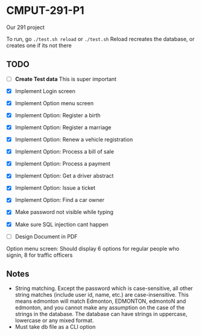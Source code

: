 # CMPUT-291-P1

Our 291 project

To run, go `./test.sh reload` or `./test.sh`
Reload recreates the database, or creates one if its not there

## TODO
- [ ] **Create Test data** This is super important
- [x] Implement Login screen
- [x] Implement Option menu screen
- [x] Implement Option: Register a birth
- [x] Implement Option: Register a marriage
- [x] Implement Option: Renew a vehicle registration
- [x] Implement Option: Process a bill of sale
- [x] Implement Option: Process a payment
- [x] Implement Option: Get a driver abstract
- [x] Implement Option: Issue a ticket
- [x] Implement Option: Find a car owner
- [x] Make password not visible while typing
- [x] Make sure SQL injection cant happen
- [ ] Design Document in PDF


Option menu screen:
Should display 6 options for regular people who signin, 8 for traffic officers

## Notes
- String matching. Except the password which is case-sensitive, all other string matches (include user id, name, etc.) are case-insensitive. This means edmonton will match Edmonton, EDMONTON, edmontoN and edmonton, and you cannot make any assumption on the case of the strings in the database. The database can have strings in uppercase, lowercase or any mixed format.
- Must take db file as a CLI option
